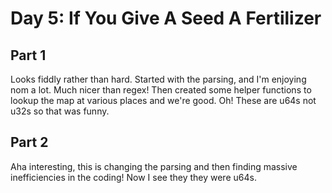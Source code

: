 # Day 5: If You Give A Seed A Fertilizer

## Part 1

Looks fiddly rather than hard. Started with the parsing, and I'm enjoying nom a lot. Much nicer than regex! Then created some helper functions to lookup the map at various places and we're good. Oh! These are u64s not u32s so that was funny.

## Part 2

Aha interesting, this is changing the parsing and then finding massive inefficiencies in the coding! Now I see they they were u64s. 